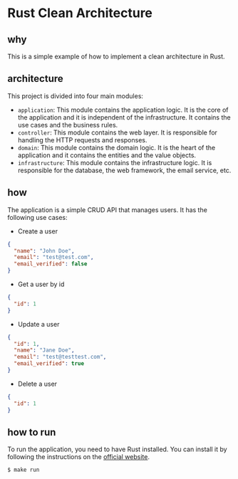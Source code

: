 # Rust Clean Architecture

## why

This is a simple example of how to implement a clean architecture in Rust.

## architecture

This project is divided into four main modules:

- `application`: This module contains the application logic. It is the core of the application and it is independent of the infrastructure. It contains the use cases and the business rules.
- `controller`: This module contains the web layer. It is responsible for handling the HTTP requests and responses.
- `domain`: This module contains the domain logic. It is the heart of the application and it contains the entities and the value objects.
- `infrastructure`: This module contains the infrastructure logic. It is responsible for the database, the web framework, the email service, etc.

## how

The application is a simple CRUD API that manages users. It has the following use cases:

- Create a user

```json
{
  "name": "John Doe",
  "email": "test@test.com",
  "email_verified": false
}
```

- Get a user by id

```json
{
  "id": 1
}
```

- Update a user

```json
{
  "id": 1,
  "name": "Jane Doe",
  "email": "test@testtest.com",
  "email_verified": true
}
```

- Delete a user

```json
{
  "id": 1
}
```

## how to run

To run the application, you need to have Rust installed. You can install it by following the instructions on the [official website](https://www.rust-lang.org/tools/install).

```
$ make run
```
